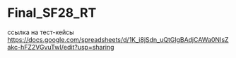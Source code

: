 # Final_SF28_RT
ccылка на тест-кейсы https://docs.google.com/spreadsheets/d/1K_i8jSdn_uQtGlgBAdjCAWa0NIsZakc-hFZ2VGvuTwI/edit?usp=sharing
